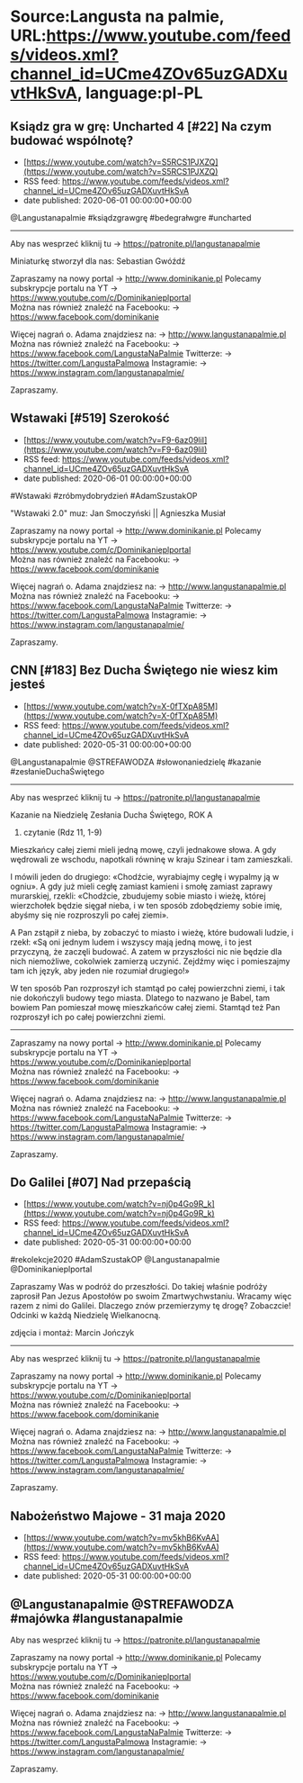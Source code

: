 # Source:Langusta na palmie, URL:https://www.youtube.com/feeds/videos.xml?channel_id=UCme4ZOv65uzGADXuvtHkSvA, language:pl-PL

## Ksiądz gra w grę: Uncharted 4 [#22] Na czym budować wspólnotę?
 - [https://www.youtube.com/watch?v=S5RCS1PJXZQ](https://www.youtube.com/watch?v=S5RCS1PJXZQ)
 - RSS feed: https://www.youtube.com/feeds/videos.xml?channel_id=UCme4ZOv65uzGADXuvtHkSvA
 - date published: 2020-06-01 00:00:00+00:00

@Langustanapalmie  #ksiądzgrawgrę #bedegrałwgre #uncharted
________________________________________
Aby nas wesprzeć kliknij tu → https://patronite.pl/langustanapalmie

Miniaturkę stworzył dla nas: Sebastian Gwóźdź

Zapraszamy na nowy portal 
→ http://www.dominikanie.pl
Polecamy subskrypcje portalu na YT
→ https://www.youtube.com/c/Dominikanieplportal  
Można nas również znaleźć na Facebooku: 
→ https://www.facebook.com/dominikanie

Więcej nagrań o. Adama znajdziesz na: 
→ http://www.langustanapalmie.pl
Można nas również znaleźć na Facebooku: 
→ https://www.facebook.com/LangustaNaPalmie
Twitterze: 
→ https://twitter.com/LangustaPalmowa
Instagramie: 
→ https://www.instagram.com/langustanapalmie/

Zapraszamy.

## Wstawaki [#519] Szerokość
 - [https://www.youtube.com/watch?v=F9-6az09liI](https://www.youtube.com/watch?v=F9-6az09liI)
 - RSS feed: https://www.youtube.com/feeds/videos.xml?channel_id=UCme4ZOv65uzGADXuvtHkSvA
 - date published: 2020-06-01 00:00:00+00:00

#Wstawaki #zróbmydobrydzień #AdamSzustakOP

"Wstawaki 2.0" muz: Jan Smoczyński || Agnieszka Musiał  

Zapraszamy na nowy portal 
→ http://www.dominikanie.pl
Polecamy subskrypcje portalu na YT
→ https://www.youtube.com/c/Dominikanieplportal  
Można nas również znaleźć na Facebooku: 
→ https://www.facebook.com/dominikanie

Więcej nagrań o. Adama znajdziesz na: 
→ http://www.langustanapalmie.pl
Można nas również znaleźć na Facebooku: 
→ https://www.facebook.com/LangustaNaPalmie
Twitterze: 
→ https://twitter.com/LangustaPalmowa
Instagramie: 
→ https://www.instagram.com/langustanapalmie/

Zapraszamy.

## CNN [#183] Bez Ducha Świętego nie wiesz kim jesteś
 - [https://www.youtube.com/watch?v=X-0fTXpA85M](https://www.youtube.com/watch?v=X-0fTXpA85M)
 - RSS feed: https://www.youtube.com/feeds/videos.xml?channel_id=UCme4ZOv65uzGADXuvtHkSvA
 - date published: 2020-05-31 00:00:00+00:00

​@Langustanapalmie @STREFAWODZA  #słowonaniedzielę #kazanie
#zesłanieDuchaŚwiętego
________________________________________

Aby nas wesprzeć kliknij tu → https://patronite.pl/langustanapalmie

Kazanie na Niedzielę Zesłania Ducha Świętego, ROK A

1. czytanie (Rdz 11, 1-9)

Mieszkańcy całej ziemi mieli jedną mowę, czyli jednakowe słowa. A gdy wędrowali ze wschodu, napotkali równinę w kraju Szinear i tam zamieszkali.

I mówili jeden do drugiego: «Chodźcie, wyrabiajmy cegłę i wypalmy ją w ogniu». A gdy już mieli cegłę zamiast kamieni i smołę zamiast zaprawy murarskiej, rzekli: «Chodźcie, zbudujemy sobie miasto i wieżę, której wierzchołek będzie sięgał nieba, i w ten sposób zdobędziemy sobie imię, abyśmy się nie rozproszyli po całej ziemi».

A Pan zstąpił z nieba, by zobaczyć to miasto i wieżę, które budowali ludzie, i rzekł: «Są oni jednym ludem i wszyscy mają jedną mowę, i to jest przyczyną, że zaczęli budować. A zatem w przyszłości nic nie będzie dla nich niemożliwe, cokolwiek zamierzą uczynić. Zejdźmy więc i pomieszajmy tam ich język, aby jeden nie rozumiał drugiego!»

W ten sposób Pan rozproszył ich stamtąd po całej powierzchni ziemi, i tak nie dokończyli budowy tego miasta. Dlatego to nazwano je Babel, tam bowiem Pan pomieszał mowę mieszkańców całej ziemi. Stamtąd też Pan rozproszył ich po całej powierzchni ziemi.
______________________________________

Zapraszamy na nowy portal 
→ http://www.dominikanie.pl
Polecamy subskrypcje portalu na YT
→ https://www.youtube.com/c/Dominikanieplportal  
Można nas również znaleźć na Facebooku: 
→ https://www.facebook.com/dominikanie

Więcej nagrań o. Adama znajdziesz na: 
→ http://www.langustanapalmie.pl
Można nas również znaleźć na Facebooku: 
→ https://www.facebook.com/LangustaNaPalmie
Twitterze: 
→ https://twitter.com/LangustaPalmowa
Instagramie: 
→ https://www.instagram.com/langustanapalmie/

Zapraszamy.

## Do Galilei [#07] Nad przepaścią
 - [https://www.youtube.com/watch?v=nj0p4Go9R_k](https://www.youtube.com/watch?v=nj0p4Go9R_k)
 - RSS feed: https://www.youtube.com/feeds/videos.xml?channel_id=UCme4ZOv65uzGADXuvtHkSvA
 - date published: 2020-05-31 00:00:00+00:00

#rekolekcje2020 #AdamSzustakOP   @Langustanapalmie @Dominikanieplportal 

Zapraszamy Was w podróż do przeszłości. Do takiej właśnie podróży zaprosił Pan Jezus Apostołów po swoim Zmartwychwstaniu. Wracamy więc razem z nimi do Galilei. Dlaczego znów przemierzymy tę drogę? Zobaczcie! 
Odcinki w każdą Niedzielę Wielkanocną.

zdjęcia i montaż: Marcin Jończyk
________________________________________

Aby nas wesprzeć kliknij tu → https://patronite.pl/langustanapalmie

Zapraszamy na nowy portal 
→ http://www.dominikanie.pl
Polecamy subskrypcje portalu na YT
→ https://www.youtube.com/c/Dominikanieplportal  
Można nas również znaleźć na Facebooku: 
→ https://www.facebook.com/dominikanie

Więcej nagrań o. Adama znajdziesz na: 
→ http://www.langustanapalmie.pl
Można nas również znaleźć na Facebooku: 
→ https://www.facebook.com/LangustaNaPalmie
Twitterze: 
→ https://twitter.com/LangustaPalmowa
Instagramie: 
→ https://www.instagram.com/langustanapalmie/

Zapraszamy.

## Nabożeństwo Majowe - 31 maja 2020
 - [https://www.youtube.com/watch?v=mv5khB6KvAA](https://www.youtube.com/watch?v=mv5khB6KvAA)
 - RSS feed: https://www.youtube.com/feeds/videos.xml?channel_id=UCme4ZOv65uzGADXuvtHkSvA
 - date published: 2020-05-31 00:00:00+00:00

@Langustanapalmie @STREFAWODZA  #majówka #langustanapalmie
------------------------------------------------------------

Aby nas wesprzeć kliknij tu → https://patronite.pl/langustanapalmie

Zapraszamy na nowy portal 
→ http://www.dominikanie.pl
Polecamy subskrypcje portalu na YT
→ https://www.youtube.com/c/Dominikanieplportal  
Można nas również znaleźć na Facebooku: 
→ https://www.facebook.com/dominikanie

Więcej nagrań o. Adama znajdziesz na: 
→ http://www.langustanapalmie.pl
Można nas również znaleźć na Facebooku: 
→ https://www.facebook.com/LangustaNaPalmie
Twitterze: 
→ https://twitter.com/LangustaPalmowa
Instagramie: 
→ https://www.instagram.com/langustanapalmie/

Zapraszamy.

